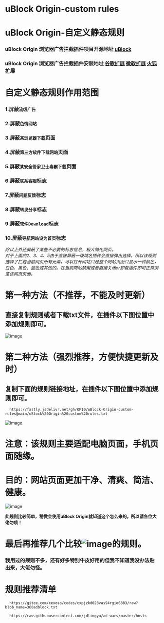 # uBlock Origin-custom rules  
# uBlock Origin-自定义静态规则  
### uBlock Origin 浏览器广告拦截插件项目开源地址 [uBlock](https://github.com/gorhill/uBlock/)
### uBlock Origin 浏览器广告拦截插件安装地址    [谷歌扩展](https://chrome.google.com/webstore/detail/ublock-origin/cjpalhdlnbpafiamejdnhcphjbkeiagm/)    [微软扩展](https://microsoftedge.microsoft.com/addons/detail/ublock-origin/odfafepnkmbhccpbejgmiehpchacaeak/)    [火狐扩展](https://addons.mozilla.org/zh-CN/firefox/addon/ublock-origin//)  

# 自定义静态规则作用范围
### 1.屏蔽`流氓广告`
### 2.屏蔽`色情网站`

### 3.屏蔽`某浏览器下载`页面
### 4.屏蔽`第三方软件下载网站`页面
### 5.屏蔽`某安全管家卫士毒霸下载`页面

### 6.屏蔽`联系客服`标志
### 7.屏蔽`问题反馈`标志
### 8.屏蔽`转发分享`标志
### 9.屏蔽`软件Download`标志
### 10.屏蔽`导航网站设为首页`标志

*除以上外还屏蔽了某些不必要的标志信息，极大简化网页。  
对于上面的2、3、4、5由于直接屏蔽一级域名插件会直接弹出选择，所以该规则选择了拦截当前网页所有元素，可以打开网站只是整个网站页面只显示一种颜色，白色、黑色、蓝色或其他的。在当前网站禁用或者直接关闭or卸载插件即可正常浏览该网页页面。*

# 第一种方法（不推荐，不能及时更新）
## 直接复制规则或者下载txt文件，在插件以下图位置中添加规则即可。
![image](https://github.com/KPI0/uBlock-Origin-custom-rules/blob/main/images/Snipaste_2022-02-28_18-40-26.png)

# 第二种方法（强烈推荐，方便快捷更新及时）
## 复制下面的规则链接地址，在插件以下图位置中添加规则即可。
```
  https://fastly.jsdelivr.net/gh/KPI0/uBlock-Origin-custom-rules@main/uBlock%20Origin%20custom%20rules.txt
```   
![image](https://github.com/KPI0/uBlock-Origin-custom-rules/blob/main/images/Snipaste_2022-02-28_18-36-37.png)

# 注意：该规则主要适配电脑页面，手机页面随缘。
# 目的：网站页面更加干净、清爽、简洁、健康。
![image](https://github.com/KPI0/uBlock-Origin-custom-rules/blob/main/images/1.gif)  

**此规则比较简单，稍微会使用uBlock Origin就知道这个怎么来的。所以请各位大佬勿喷！**
# 最后再推荐几个比较![image](https://github.com/KPI0/uBlock-Origin-custom-rules/blob/main/images/np.png)的规则。
### 我用过的规则不多，还有好多特别牛皮好用的但我不知道我没办法贴出来，大佬勿怪。
# 规则推荐清单
```
  https://gitee.com/cexoso/codes/cxpjzkd028vas94rgio6383/raw?blob_name=360adblock.txt
```
```
  https://raw.githubusercontent.com/jdlingyu/ad-wars/master/hosts
```

